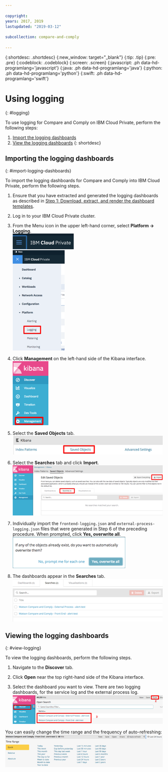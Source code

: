 ```yaml
---

copyright:
years: 2017, 2019
lastupdated: "2019-03-12"

subcollection: compare-and-comply

---
```


{:shortdesc: .shortdesc}
{:new_window: target="_blank"}
{:tip: .tip}
{:pre: .pre}
{:codeblock: .codeblock}
{:screen: .screen}
{:javascript: .ph data-hd-programlang='javascript'}
{:java: .ph data-hd-programlang='java'}
{:python: .ph data-hd-programlang='python'}
{:swift: .ph data-hd-programlang='swift'}

# Using logging
{: #logging}

To use logging for Compare and Comply on IBM Cloud Private, perform the following steps:
  1. [Import the logging dashboards](#import-logging-dashboards)
  1. [View the logging dashboards](#view-logging)
{: shortdesc}

## Importing the logging dashboards
{: #import-logging-dashboards}

To import the logging dashboards for Compare and Comply into IBM Cloud Private, perform the following steps.

  1. Ensure that you have extracted and generated the logging dashboards as described in [Step 1: Download, extract, and render the dashboard templates](/docs/services/compare-and-comply?topic=compare-and-comply-monitor).

  1. Log in to your IBM Cloud Private cluster.

  1. From the Menu icon in the upper left-hand corner, select **Platform -> Logging**. <br />
    ![IBM Cloud Private Menu icon](images/icp-menu.png) <br />
    ![Platform -> Logging menu](images/icp-logging.png)

  1. Click **Management** on the left-hand side of the Kibana interface. <br />
    ![Kibana interface](images/kibana.png)

  1. Select the **Saved Objects** tab.
    ![Saved Objects tab](images/saved-obj.png)

  1. Select the **Searches** tab and click **Import**.
    ![Import from Searches tab](images/searches-import.png)

  1. Individually import the `frontend-logging.json` and `external-process-logging.json` files that were generated in Step 6 of the preceding procedure. When prompted, click **Yes, overwrite all**.
     ![Yes, overwrite all prompt](images/overwrite-all.png)

  1. The dashboards appear in the **Searches** tab.
     ![Dashboards in the Searches tab](images/searches-tab.png)

## Viewing the logging dashboards
{: #view-logging}

To view the logging dashboards, perform the following steps.

  1. Navigate to the **Discover** tab.

  1. Click **Open** near the top right-hand side of the Kibana interface.

  1. Select the dashboard you want to view. There are two logging dashboards, for the service log and the external process log.
    ![View logging dashboards](images/kibana-dboards.png)

You can easily change the time range and the frequency of auto-refreshing:
  ![Change the time range and refresh rate](images/log-dboard-change.png)
